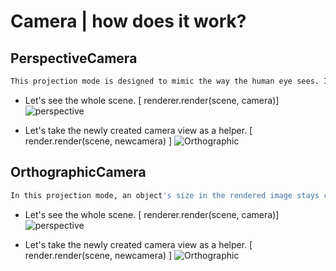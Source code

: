 # Camera | how does it work?

## PerspectiveCamera

```bash
This projection mode is designed to mimic the way the human eye sees. It is the most common projection mode used for rendering a 3D scene.
```

- Let's see the whole scene. [ renderer.render(scene, camera)]
  ![perspective](https://media.discordapp.net/attachments/844887689286123532/979820648861945936/unknown.png)

- Let's take the newly created camera view as a helper. [ render.render(scene, newcamera) ]
  ![Orthographic](https://media.discordapp.net/attachments/844887689286123532/979820952332406834/unknown.png)

## OrthographicCamera

```bash
In this projection mode, an object's size in the rendered image stays constant regardless of its distance from the camera. This can be useful for rendering 2D scenes and UI elements, amongst other things.
```

- Let's see the whole scene. [ renderer.render(scene, camera)]
  ![perspective](https://media.discordapp.net/attachments/844887689286123532/979821179634323516/unknown.png)

- Let's take the newly created camera view as a helper. [ render.render(scene, newcamera) ]
  ![Orthographic](https://media.discordapp.net/attachments/844887689286123532/979821331711410176/unknown.png)

